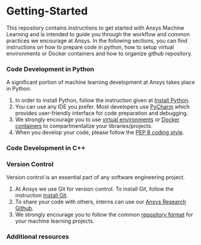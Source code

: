 # Getting-Started

This repository contains instructions to get started with Ansys Machine Learning and is intended to guide you through the workflow and common practices we encourage at Ansys. In the following sections, you can find instructions on how to prepare code in python, how to setup virtual environments or Docker containers and how to organize github repository.

### Code Development in Python
A significant portion of machine learning development at Ansys takes place in Python.
1. In order to install Python, follow the instruction given at [Install Python](InstallingPython.md).
2. You can use any IDE you prefer. Most developers use [PyCharm](https://www.jetbrains.com/pycharm/download) which provides user-friendly interface for code preparation and debugging.
3. We strongly encourage you to use [virtual environments](VirtualEnv.md) or [Docker containers](InstallingDocker.md) to compartmentalize your libraries/projects.
4. When you develop your code, please follow the [PEP 8 coding style](PythonCodeStyle.md).

### Code Development in C++

### Version Control
Version control is an essential part of any software engineering project.
1. At Ansys we use Git for version control.  To install Git, follow the instruction [Install Git](InstallGit.md).
2. To share your code with others, interns can use our [Ansys Research Github](https://github.com/ansysresearch).
3. We strongly encourage you to follow the common [repository format](RepositoryFormat.md) for your machine learning projects.

### Additional resources
